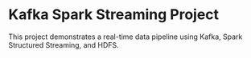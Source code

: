 # Kafka Spark Streaming Project

This project demonstrates a real-time data pipeline using Kafka, Spark Structured Streaming, and HDFS.
